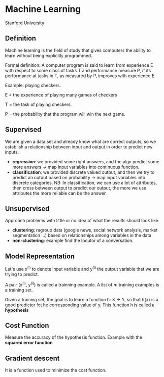 Machine Learning
===============
Stanford University

Definition
----------
Machine learning is the field of study that gives computers the ability to learn without being explicitly programmed.

Formal definition: A computer program is said to learn from experience E with respect to some class of tasks T and performance measure P, if its performance at tasks in T, as measured by P, improves with experience E.

Example: playing checkers.

E = the experience of playing many games of checkers

T = the task of playing checkers.

P = the probability that the program will win the next game.

Supervised
----------
We are given a data set and already know what are correct outputs, so we establish a relationship between input and output in order to predict new inputs.

* **regression**: we provided some right answers, and the algo predict some more answers -> map input variables into continuous function.
* **classification**: we provided discrete valued output, and then we try to predict an output based on probability -> map input variables into discrete categories.
NB: In classification, we can use a lot of attributes, then cross between output to predict our output, the more we use attributes the more reliable can be the answer.

Unsupervised
------------
Approach problems with little or no idea of what the results should look like.

* **clustering**: regroup data (google news, social network analysis, market segmentation ...) based on relationships among variables in the data.
* **non-clustering**: example find the locutor of a conversation.

Model Representation
--------------------
Let's use x<sup>(i)</sup> to denote input variable and y<sup>(i)</sup> the output variable that we are trying to predict. 

A pair (x<sup>(i)</sup>, y<sup>(i)</sup>) is called a trainning example. A list of *m* training examples is a training set.

Given a training set, the goal is to learn a function h: X -> Y, so that h(x) is a good predictor fot he corresponding value of y.
This function h is called a **hypothesis**

Cost Function
-------------
Measure the accuracy of the hypothesis function.
Example with the **squared error function**

Gradient descent
----------------
It is a function used to minimize the cost function.
